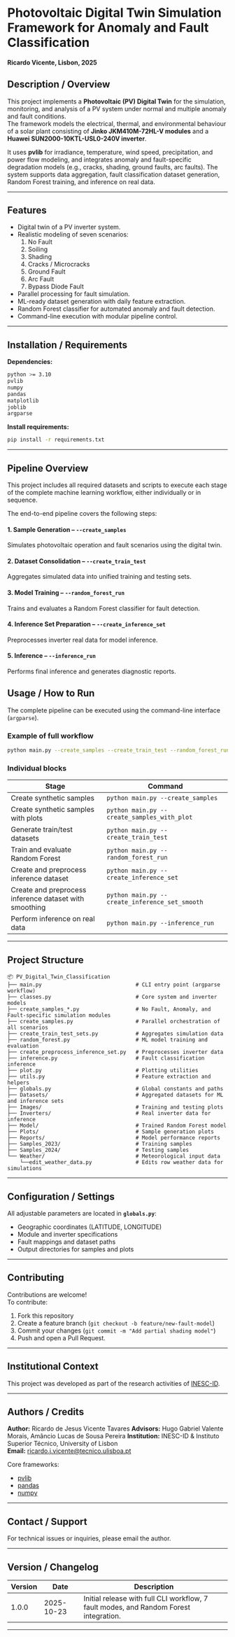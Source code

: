 # Photovoltaic Digital Twin Simulation Framework for Anomaly and Fault Classification
#### Ricardo Vicente, Lisbon, 2025

## Description / Overview
This project implements a **Photovoltaic (PV) Digital Twin** for the simulation, monitoring, and analysis of a PV system under normal and multiple anomaly and fault conditions.  
The framework models the electrical, thermal, and environmental behaviour of a solar plant consisting of **Jinko JKM410M-72HL-V modules** and a **Huawei SUN2000-10KTL-USL0-240V inverter**.  

It uses **pvlib** for irradiance, temperature, wind speed, precipitation, and power flow modeling, and integrates anomaly and fault-specific degradation models (e.g., cracks, shading, ground faults, arc faults). The system supports data aggregation, fault classification dataset generation, Random Forest training, and inference on real data.

---

## Features
- Digital twin of a PV inverter system.
- Realistic modeling of seven scenarios:
  1. No Fault  
  2. Soiling  
  3. Shading  
  4. Cracks / Microcracks  
  5. Ground Fault  
  6. Arc Fault  
  7. Bypass Diode Fault
- Parallel processing for fault simulation.
- ML-ready dataset generation with daily feature extraction.
- Random Forest classifier for automated anomaly and fault detection.
- Command-line execution with modular pipeline control.

---

## Installation / Requirements
**Dependencies:**
```bash
python >= 3.10
pvlib
numpy
pandas
matplotlib
joblib
argparse
```
**Install requirements:**
```bash
pip install -r requirements.txt
```

---

## Pipeline Overview

This project includes all required datasets and scripts to execute each stage of the complete machine learning workflow, either individually or in sequence.  
  
The end-to-end pipeline covers the following steps:

#### 1. Sample Generation – `--create_samples`
Simulates photovoltaic operation and fault scenarios using the digital twin.

#### 2. Dataset Consolidation – `--create_train_test`
Aggregates simulated data into unified training and testing sets.

#### 3. Model Training – `--random_forest_run`
Trains and evaluates a Random Forest classifier for fault detection.

#### 4. Inference Set Preparation – `--create_inference_set`
Preprocesses inverter real data for model inference.

#### 5. Inference – `--inference_run`
Performs final inference and generates diagnostic reports.



## Usage / How to Run
The complete pipeline can be executed using the command-line interface (`argparse`).

### Example of full workflow

```bash
python main.py --create_samples --create_train_test --random_forest_run --create_inference_set --inference_run
```

### Individual blocks
| Stage | Command |
|--------|----------|
| Create synthetic samples | `python main.py --create_samples` |
| Create synthetic samples with plots | `python main.py --create_samples_with_plot` |
| Generate train/test datasets | `python main.py --create_train_test` |
| Train and evaluate Random Forest | `python main.py --random_forest_run` |
| Create and preprocess inference dataset | `python main.py --create_inference_set` |
| Create and preprocess inference dataset with smoothing | `python main.py --create_inference_set_smooth` |
| Perform inference on real data | `python main.py --inference_run` |

---

## Project Structure
```
📦 PV_Digital_Twin_Classification
├── main.py                              # CLI entry point (argparse workflow)
├── classes.py                           # Core system and inverter models
├── create_samples_*.py                  # No Fault, Anomaly, and Fault-specific simulation modules
├── create_samples.py                    # Parallel orchestration of all scenarios
├── create_train_test_sets.py            # Aggregates simulation data
├── random_forest.py                     # ML model training and evaluation
├── create_preprocess_inference_set.py   # Preprocesses inverter data
├── inference.py                         # Fault classification inference
├── plot.py                              # Plotting utilities
├── utils.py                             # Feature extraction and helpers
├── globals.py                           # Global constants and paths
├── Datasets/                            # Aggregated datasets for ML and inference sets
├── Images/                              # Training and testing plots
├── Inverters/                           # Real inverter data for inference
├── Model/                               # Trained Random Forest model
├── Plots/                               # Sample generation plots
├── Reports/                             # Model performance reports
├── Samples_2023/                        # Training samples
├── Samples_2024/                        # Testing samples
└── Weather/                             # Meteorological input data
    └──edit_weather_data.py              # Edits row weather data for simulations
```

---

## Configuration / Settings
All adjustable parameters are located in **`globals.py`**:
- Geographic coordinates (LATITUDE, LONGITUDE)
- Module and inverter specifications
- Fault mappings and dataset paths
- Output directories for samples and plots

---

## Contributing
Contributions are welcome!  
To contribute:
1. Fork this repository  
2. Create a feature branch (`git checkout -b feature/new-fault-model`)  
3. Commit your changes (`git commit -m "Add partial shading model"`)  
4. Push and open a Pull Request.

---

## Institutional Context
This project was developed as part of the research activities of [INESC-ID](https://www.inesc-id.pt/).

---

## Authors / Credits
**Author:** Ricardo de Jesus Vicente Tavares
**Advisors:** Hugo Gabriel Valente Morais, Amâncio Lucas de Sousa Pereira
**Institution:** INESC-ID & Instituto Superior Técnico, University of Lisbon  
**Email:** ricardo.j.vicente@tecnico.ulisboa.pt

Core frameworks:
- [pvlib](https://pvlib-python.readthedocs.io/)
- [pandas](https://pandas.pydata.org/)
- [numpy](https://numpy.org/)

---

## Contact / Support
For technical issues or inquiries, please email the author.

---

## Version / Changelog
| Version | Date | Description |
|----------|------|-------------|
| 1.0.0 | 2025-10-23 | Initial release with full CLI workflow, 7 fault modes, and Random Forest integration. |

---

